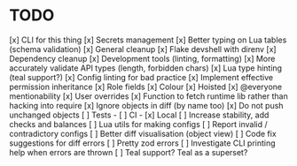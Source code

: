 # TODO

[x] CLI for this thing
[x] Secrets management
[x] Better typing on Lua tables (schema validation)
[x] General cleanup
[x] Flake devshell with direnv
[x] Dependency cleanup
[x] Development tools (linting, formatting)
[x] More accurately validate API types (length, forbidden chars)
[x] Lua type hinting (teal support?)
[x] Config linting for bad practice
[x] Implement effective permission inheritance
[x] Role fields
    [x] Colour
    [x] Hoisted
    [x] @everyone mentionability
[x] User overrides
[x] Function to fetch runtime lib rather than hacking into require
[x] Ignore objects in diff (by name too)
[x] Do not push unchanged objects
[ ] Tests - [ ] CI - [x] Local
[ ] Increase stability, add checks and balances
[ ] Lua utils for making configs
[ ] Report invalid / contradictory configs
[ ] Better diff visualisation (object view)
[ ] Code fix suggestions for diff errors
[ ] Pretty zod errors
[ ] Investigate CLI printing help when errors are thrown
[ ] Teal support? Teal as a superset?